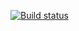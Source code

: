 [![Build status](https://ci.appveyor.com/api/projects/status/5wqcte30dwrmdnmb?svg=true)](https://ci.appveyor.com/project/Votgosh/patterns-1-1)